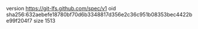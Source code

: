 version https://git-lfs.github.com/spec/v1
oid sha256:632aebefe18780bf70d6b3348817d356e2c36c951b08353bec4422be99f204f7
size 1513
